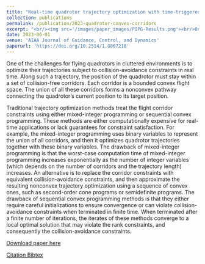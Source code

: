 ```yaml
---
title: "Real-time quadrotor trajectory optimization with time-triggered corridor constraints"
collection: publications
permalink: /publication/2023-quadrotor-convex-corridors
excerpt: "<br/><img src='/images/paper_images/PIPG-Results.png'><br/>One of the challenges for flying quadrotors in cluttered envi-ronments is to optimize their trajectories subject to collision avoidance constraints in real time. Along such a trajectory, the position of the quadrotor must stay within a set of collision-free corridors. Each corridor is a bounded convex flight space."
date: 2023-06-01
venue: 'AIAA Journal of Guidance, Control, and Dynamics'
paperurl: 'https://doi.org/10.2514/1.G007218'
---
```


One of the challenges for flying quadrotors in cluttered environments is to optimize their trajectories subject to collision-avoidance constraints in real time. Along such a trajectory, the position of the quadrotor must stay within a set of collision-free corridors. Each corridor is a bounded convex flight space. The union of all these corridors forms a nonconvex pathway connecting the quadrotor’s current position to its target position.

Traditional trajectory optimization methods treat the flight corridor constraints using either mixed-integer programming or sequential convex programming. These methods are either computationally expensive for real-time applications or lack guarantees for constraint satisfaction. For example, the mixed-integer programming uses binary variables to represent the union of all corridors, and then it optimizes quadrotor trajectories together with these binary variables. The drawback of mixed-integer programming is that the worst-case computation time of mixed-integer programming increases exponentially as the number of integer variables (which depends on the number of corridors and the trajectory length) increases. An alternative is to replace the corridor constraints with equivalent collision-avoidance constraints, and then approximate the resulting nonconvex trajectory optimization using a sequence of convex ones, such as second-order cone programs or semidefinite programs. The drawback of sequential convex programming methods is that they either require careful initializations to ensure convergence or can violate collision-avoidance constraints when terminated in finite time. When terminated after a finite number of iterations, the iterates of these methods converge to a local optimal solution that may violate the rank constraints, and consequently the collision-avoidance constraints.

[Download paper here](https://doi.org/10.2514/1.G007218)

[Citation Bibtex](https://scholar.googleusercontent.com/scholar.bib?q=info:X34YyH22RbYJ:scholar.google.com/&output=citation&scisdr=ClE48TDzEJD2rC8NKrk:AFWwaeYAAAAAZ5MLMrm7eCIZ89xWxYnJ9l7luZc&scisig=AFWwaeYAAAAAZ5MLMjx8EXmLiv_KDSwFZZP5VJ0&scisf=4&ct=citation&cd=-1&hl=en&scfhb=1)